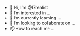 - 👋 Hi, I’m @17realist
- 👀 I’m interested in ...
- 🌱 I’m currently learning ...
- 💞️ I’m looking to collaborate on ...
- 📫 How to reach me ...

<!---
17realist/17realist is a ✨ special ✨ repository because its `README.md` (this file) appears on your GitHub profile.
You can click the Preview link to take a look at your changes.
--->
